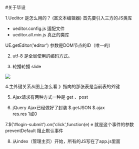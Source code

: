 #关于毕设

1.Ueditor 是怎么用的？ (富文本编辑器)
首先要引入三方的JS类库 
- ueditor.config.js  适配文件
- ueditor.all.min.js 真正的类库

UE.getEditor('editor')   参数是DOM节点的ID（唯一的） 

2. utf-8 是全局使用的编码方式。

3. 轮播轮播 slide 
<img src="图片的网址或路径" /> 

4.主外键关系从图上怎么看 
》指向的那张表是当前表的外键 

5. Ajax请求有两种方式一种是 get 、post

6. jQuery Ajax已经做好了封装 $.getJSON   $.ajax   
   res.res 1或0    

7.$('#login-submit').on('click',function(e) 
  e 就是这个事件的参数 
  preventDefault 阻止默认事件   

8. 从index（管理主页）开始，所有的JS写在了app.js里面 
